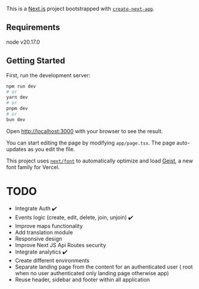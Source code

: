 This is a [Next.js](https://nextjs.org) project bootstrapped with [`create-next-app`](https://nextjs.org/docs/app/api-reference/cli/create-next-app).

## Requirements

node v20.17.0

## Getting Started

First, run the development server:

```bash
npm run dev
# or
yarn dev
# or
pnpm dev
# or
bun dev
```

Open [http://localhost:3000](http://localhost:3000) with your browser to see the result.

You can start editing the page by modifying `app/page.tsx`. The page auto-updates as you edit the file.

This project uses [`next/font`](https://nextjs.org/docs/app/building-your-application/optimizing/fonts) to automatically optimize and load [Geist](https://vercel.com/font), a new font family for Vercel.


# TODO

- Integrate Auth ✔️
- Events logic (create, edit, delete, join, unjoin) ✔️
- Improve maps functionality
- Add translation module
- Responsive design
- Improve Next JS Api Routes security
- Integrate analytics ✔️
- Create different environments
- Separate landing page from the content for an authenticated user ( root when no user authenticated only landing page otherwise app)
- Reuse header, sidebar and footer within all application